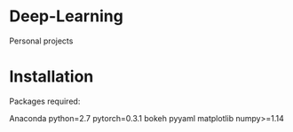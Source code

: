 # Deep-Learning
Personal projects

# Installation
Packages required:

Anaconda
python=2.7
pytorch=0.3.1
bokeh
pyyaml
matplotlib
numpy>=1.14

